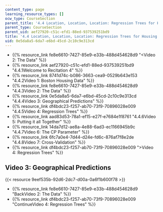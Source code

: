 ```yaml
---
content_type: page
learning_resource_types: []
ocw_type: CourseSection
parent_title: '4.4 Location, Location, Location: Regression Trees for Housing Data  (Recitation)'
parent_type: CourseSection
parent_uid: aef27920-c51c-efd1-88ed-937539251bd9
title: '4.4 Location, Location, Location: Regression Trees for Housing Data  (Recitation)'
uid: 0e5da8a5-6da7-e6bd-45cd-2c10c9e313cd
---
```


*   {{% resource_link fe8e6610-7427-85e9-e33b-488d454628d9 "\<Video 2: The Data" %}}
*   {{% resource_link aef27920-c51c-efd1-88ed-937539251bd9 "4.4.1Welcome to Recitation 4" %}}
*   {{% resource_link 8741d74c-b086-3663-cea9-0529b643e153 "4.4.2Video 1: Boston Housing Data" %}}
*   {{% resource_link fe8e6610-7427-85e9-e33b-488d454628d9 "4.4.3Video 2: The Data" %}}
*   {{% resource_link 0e5da8a5-6da7-e6bd-45cd-2c10c9e313cd "4.4.4Video 3: Geographical Predictions" %}}
*   {{% resource_link df4bdc23-f257-ab70-73f9-70896028e009 "4.4.5Video 4: Regression Trees" %}}
*   {{% resource_link aad83d53-78a1-ef15-e27f-e7684e1f8761 "4.4.6Video 5: Putting it all Together" %}}
*   {{% resource_link 14da7d12-ae8a-4e88-6ad3-ec1166945b9c "4.4.7Video 6: The CP Parameter" %}}
*   {{% resource_link 6fc7a0e4-7d44-d24e-fd6c-876af7f8e2de "4.4.8Video 7: Cross-Validation" %}}
*   {{% resource_link df4bdc23-f257-ab70-73f9-70896028e009 "\>Video 4: Regression Trees" %}}

Video 3: Geographical Predictions
---------------------------------

{{< resource 9eef535b-92d6-2dc7-d00a-0a6f1b600f78 >}}

*   {{% resource_link fe8e6610-7427-85e9-e33b-488d454628d9 "BackVideo 2: The Data" %}}
*   {{% resource_link df4bdc23-f257-ab70-73f9-70896028e009 "ContinueVideo 4: Regression Trees" %}}